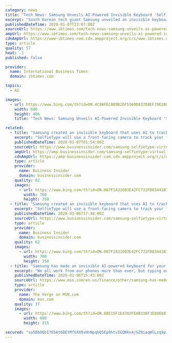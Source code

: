```yaml
---
category: news
title: "Tech News: Samsung Unveils AI-Powered Invisible Keyboard 'SelfieType'"
excerpt: "South Korean tech giant Samsung unveiled an invisible keyboard for smartphones this week which allows users to type messages on a table or hard surface -- without the need for any extra hardware. The feature, called “Selfietype,” is on display at the CES consumer tech show in Las Vegas. The technology tracks the hand movements of the user ..."
publishedDateTime: 2020-01-07T23:07:00Z
sourceUrl: https://www.ibtimes.com/tech-news-samsung-unveils-ai-powered-invisible-keyboard-selfietype-2898103
ampUrl: https://www.ibtimes.com/tech-news-samsung-unveils-ai-powered-invisible-keyboard-selfietype-2898103?amp=1
cdnAmpUrl: https://www-ibtimes-com.cdn.ampproject.org/c/s/www.ibtimes.com/tech-news-samsung-unveils-ai-powered-invisible-keyboard-selfietype-2898103?amp=1
type: article
quality: 57
heat: -1
published: false

provider:
  name: International Business Times
  domain: ibtimes.com

topics:
  - AI

images:
  - url: https://www.bing.com/th?id=ON.4C9AFEC0B9B2DF5560D83788EF79E288
    width: 600
    height: 406
    title: "Tech News: Samsung Unveils AI-Powered Invisible Keyboard 'SelfieType'"

related:
  - title: "Samsung created an invisible keyboard that uses AI to track your finger movements"
    excerpt: "SelfieType will use a front-facing camera to track your fingers and turn any empty surface into a virtual keyboard."
    publishedDateTime: 2020-01-07T01:54:00Z
    sourceUrl: https://www.businessinsider.com/samsung-selfietype-virtual-invisible-keyboard-ai-ces-2020-1/
    ampUrl: https://amp.businessinsider.com/samsung-selfietype-virtual-invisible-keyboard-ai-ces-2020-1
    cdnAmpUrl: https://amp-businessinsider-com.cdn.ampproject.org/c/s/amp.businessinsider.com/samsung-selfietype-virtual-invisible-keyboard-ai-ces-2020-1
    type: article
    provider:
      name: Business Insider
      domain: businessinsider.com
    quality: 82
    images:
      - url: https://www.bing.com/th?id=ON.067F1A31603E42FC731FD83441B7F40E
        width: 700
        height: 350
  - title: "Samsung created an invisible keyboard that uses AI to track your finger movements"
    excerpt: "SelfieType will use a front-facing camera to track your fingers and turn any empty surface into a virtual keyboard."
    publishedDateTime: 2020-01-06T17:48:00Z
    sourceUrl: https://www.businessinsider.com/samsung-selfietype-virtual-invisible-keyboard-ai-ces-2020-1
    type: article
    provider:
      name: Business Insider
      domain: businessinsider.com
    quality: 62
    images:
      - url: https://www.bing.com/th?id=ON.067F1A31603E42FC731FD83441B7F40E
        width: 700
        height: 350
  - title: "Samsung has made an invisible AI-powered keyboard for your phone"
    excerpt: "We all work from our phones more than ever, but typing out emails and long messages is still slow compared to using a keyboard. Samsung has a solution: use AI and your phone’s camera to track your hands as they type on an invisible keyboard right in front of you."
    publishedDateTime: 2020-01-06T15:43:00Z
    sourceUrl: https://www.msn.com/en-us/finance/other/samsung-has-made-an-invisible-ai-powered-keyboard-for-your-phone/ar-BBYFAwL
    type: article
    provider:
      name: The Verge on MSN.com
      domain: msn.com
    quality: 37
    images:
      - url: https://www.bing.com/th?id=ON.88E15F1E4703FEAB330F3E8868878AC4
        width: 600
        height: 315

secured: "so5BbOQbI7EbAt6DEtMfGXXOvHnNpqbQ5Ep8htvIGQNkx4jGZ8iaqWlLzq9pJMhpGpXHruuJiMFCSE22QzbQ+YIgZGt+9AwikWmCTeHvfKbAzDhuFyzfI9Iyn8ooS/TABAti0IZu6iFb5Sc3dfbNLTLY6tuoPzT+AYohue/Zs8Vk194/3RIupJKil/Zim/OyzmRnAeQ73zrlDGtRUZa/kJh3ef1ce7Ib/LPoeed69XwJAb3oRA4hpjMk/N7GVc2BFRGq02/nFE0nbNS3JuuE5Q==;rGYdL8aMLPY+gz/HfhNNVg=="
---
```


